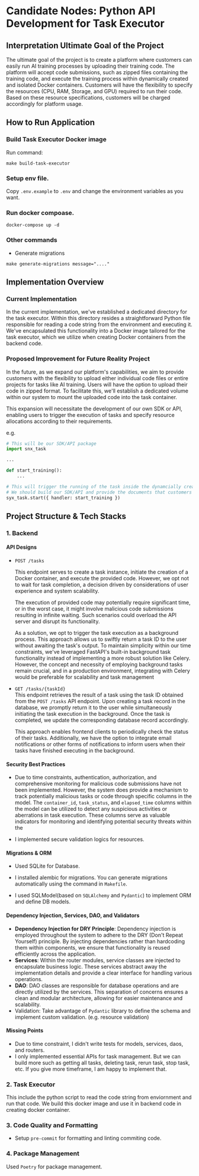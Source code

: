 # Candidate Nodes: Python API Development for Task Executor

## Interpretation Ultimate Goal of the Project

The ultimate goal of the project is to create a platform where customers can easily run AI training processes by uploading their training code. The platform will accept code submissions, such as zipped files containing the training code, and execute the training process within dynamically created and isolated Docker containers. Customers will have the flexibility to specify the resources (CPU, RAM, Storage, and GPU) required to run their code. Based on these resource specifications, customers will be charged accordingly for platform usage.

## How to Run Application

### Build Task Executor Docker image

Run command: 
```
make build-task-executor
```

### Setup env file. 

Copy `.env.example` to `.env` and change the environment variables as you want. 

### Run docker compoase. 

```
docker-compose up -d
```

### Other commands

- Generate migrations
```
make generate-migrations message="...."
```

## Implementation Overview

### Current Implementation 

In the current implementation, we've established a dedicated directory for the task executor. Within this directory resides a straightforward Python file responsible for reading a code string from the environment and executing it. We've encapsulated this functionality into a Docker image tailored for the task executor, which we utilize when creating Docker containers from the backend code.

### Proposed Improvement for Future Reality Project

In the future, as we expand our platform's capabilities, we aim to provide customers with the flexibility to upload either individual code files or entire projects for tasks like AI training. Users will have the option to upload their code in zipped format. To facilitate this, we'll establish a dedicated volume within our system to mount the uploaded code into the task container.

This expansion will necessitate the development of our own SDK or API, enabling users to trigger the execution of tasks and specify resource allocations according to their requirements.

e.g.
```python
# This will be our SDK/API package 
import snx_task

... 

def start_training():
    ...

# This will trigger the running of the task inside the dynamcially created docker container.
# We should build our SDK/API and provide the documents that customers can integrate into their project to deploy. 
syx_task.start({ handler: start_training })
````

## Project Structure  & Tech Stacks

### 1. Backend

#### API Designs

- `POST /tasks`     
    
    This endpoint serves to create a task instance, initiate the creation of a Docker container, and execute the provided code. However, we opt not to wait for task completion, a decision driven by considerations of user experience and system scalability.

    The execution of provided code may potentially require significant time, or in the worst case, it might involve malicious code submissions resulting in infinite waiting. Such scenarios could overload the API server and disrupt its functionality.

    As a solution, we opt to trigger the task execution as a background process. This approach allows us to swiftly return a task ID to the user without awaiting the task's output. To maintain simplicity within our time constraints, we've leveraged FastAPI's built-in background task functionality instead of implementing a more robust solution like Celery. However, the concept and necessity of employing background tasks remain crucial, and in a production environment, integrating with Celery would be preferable for scalability and task management

- `GET /tasks/{taskId}`     
    This endpoint retrieves the result of a task using the task ID obtained from the `POST /tasks` API endpoint. Upon creating a task record in the database, we promptly return it to the user while simultaneously initiating the task execution in the background. Once the task is completed, we update the corresponding database record accordingly.

    This approach enables frontend clients to periodically check the status of their tasks. Additionally, we have the option to integrate email notifications or other forms of notifications to inform users when their tasks have finished executing in the background.

#### Security Best Practices 

- Due to time constraints, authentication, authorization, and comprehensive monitoring for malicious code submissions have not been implemented. However, the system does provide a mechanism to track potentially malicious tasks or code through specific columns in the model. The `container_id`, `task_status`, and `elapsed_time` columns within the model can be utilized to detect any suspicious activities or aberrations in task execution. These columns serve as valuable indicators for monitoring and identifying potential security threats within the 

- I implemented secure validation logics for resources. 

#### Migrations & ORM
- Used SQLite for Database.

- I installed alembic for migrations. You can generate migrations automatically using the command in `Makefile`. 

- I used SQLModel(based on `SQLAlchemy` and `Pydantic`) to implement ORM and define DB models. 

#### Dependency Injection, Services, DAO, and Validators

- **Dependency Injection for DRY Principle**: Dependency injection is employed throughout the system to adhere to the DRY (Don't Repeat Yourself) principle. By injecting dependencies rather than hardcoding them within components, we ensure that functionality is reused efficiently across the application. 
- **Services**: Within the router modules, service classes are injected to encapsulate business logic. These services abstract away the implementation details and provide a clear interface for handling various operations. 
- **DAO**: DAO classes are responsible for database operations and are directly utilized by the services. This separation of concerns ensures a clean and modular architecture, allowing for easier maintenance and scalability. 
- Validation: Take advantage of `Pydantic` library to define the schema and implement custom validation. (e.g. resource validation)

#### Missing Points

- Due to time constraint, I didn't write tests for models, services, daos, and routers. 
- I only implemented essential APIs for task management. But we can build more such as getting all tasks, deleting task, rerun task, stop task, etc. If you give more timeframe, I am happy to implement that. 

### 2. Task Executor

This include the python script to read the code string from enviornment and run that code. 
We build this docker image and use it in backend code in creating docker container. 

### 3. Code Quality and Formatting 

- Setup `pre-commit` for formatting and linting commiting code. 

### 4. Package Management 

Used `Poetry` for package management. 